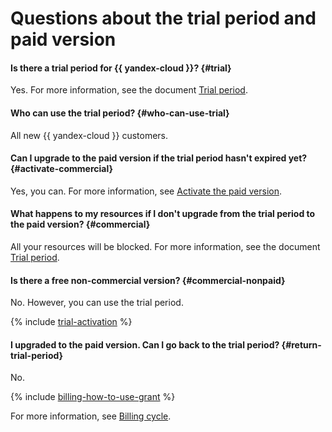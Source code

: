 # Questions about the trial period and paid version

#### Is there a trial period for {{ yandex-cloud }}?  {#trial}

Yes. For more information, see the document [Trial period](../../getting-started/free-trial/concepts/quickstart.md).

#### Who can use the trial period? {#who-can-use-trial}

All new {{ yandex-cloud }} customers.

#### Can I upgrade to the paid version if the trial period hasn't expired yet?  {#activate-commercial}

Yes, you can. For more information, see [Activate the paid version](../operations/activate-commercial.md).

#### What happens to my resources if I don't upgrade from the trial period to the paid version?  {#commercial}

All your resources will be blocked. For more information, see the document [Trial period](../../getting-started/free-trial/concepts/quickstart.md).

#### Is there a free non-commercial version? {#commercial-nonpaid}

No. However, you can use the trial period.

{% include [trial-activation](../_includes/trial-activation.md) %}

#### I upgraded to the paid version. Can I go back to the trial period? {#return-trial-period}

No.

{% include [billing-how-to-use-grant](../../_includes/billing-how-to-use-grant.md) %}

For more information, see [Billing cycle](../payment/billing-cycle.md).

